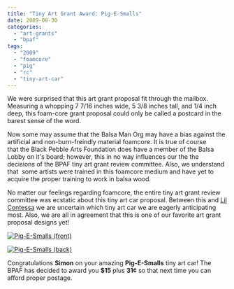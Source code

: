 ```yaml
---
title: "Tiny Art Grant Award: Pig-E-Smalls"
date: 2009-08-30
categories: 
  - "art-grants"
  - "bpaf"
tags: 
  - "2009"
  - "foamcore"
  - "pig"
  - "rc"
  - "tiny-art-car"
---
```


We were surprised that this art grant proposal fit through the mailbox. Measuring a whopping 7 7/16 inches wide, 5 3/8 inches tall, and 1/4 inch deep, this foam-core grant proposal could only be called a postcard in the barest sense of the word.

Now some may assume that the Balsa Man Org may have a bias against the artificial and non-burn-freindly material foamcore. It is true of course that the Black Pebble Arts Foundation does have a member of the Balsa Lobby on it's board; however, this in no way influences our the the decisions of the BPAF tiny art grant review committee. Also, we understand that  some artists were trained in this foamcore medium and have yet to acquire the proper training to work in balsa wood.

No matter our feelings regarding foamcore, the entire tiny art grant review committee was ecstatic about this tiny art car proposal. Between this and [Lil Contessa](http://balsaman.org/2009/08/tiny-art-grant-award-lil-contessa/) we are uncertain which tiny art car we are eagerly anticipating most. Also, we are all in agreement that this is one of our favorite art grant proposal designs yet!

[![Pig-E-Smalls (front)](/images/pig-e-smalls-front.jpg "Pig-E-Smalls (front)")](http://balsaman.org/wp-content/uploads/2009/08/pig-e-smalls-front.jpg)

[![Pig-E-Smalls (back)](/images/pig-e-smalls-back.jpg "Pig-E-Smalls (back)")](http://balsaman.org/wp-content/uploads/2009/08/pig-e-smalls-back.jpg)

Congratulations **Simon** on your amazing **Pig-E-Smalls** tiny art car! The BPAF has decided to award you **$15** plus **31¢** so that next time you can afford proper postage.
